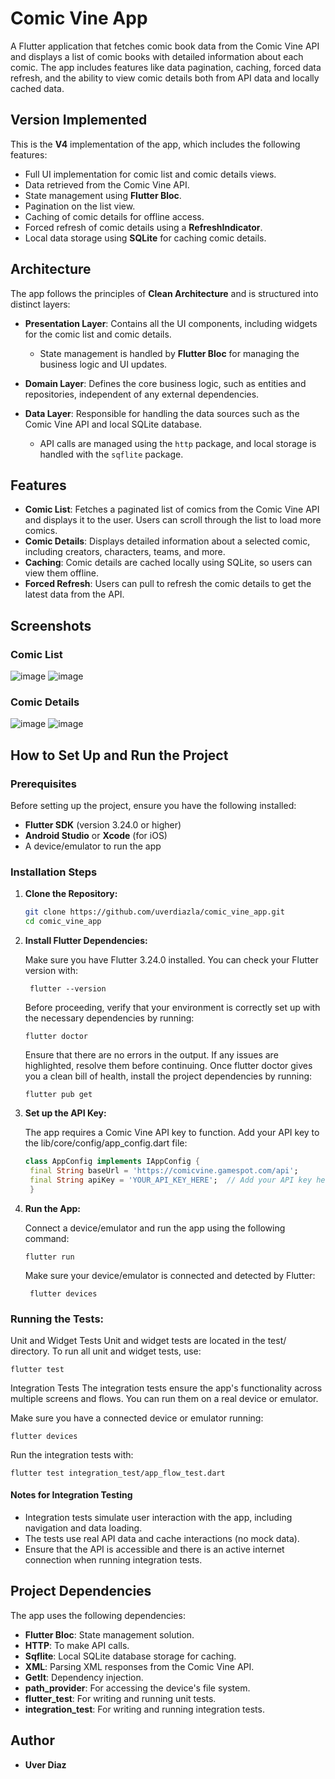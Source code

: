 # Comic Vine App

A Flutter application that fetches comic book data from the Comic Vine API and displays a list of comic books with detailed information about each comic. The app includes features like data pagination, caching, forced data refresh, and the ability to view comic details both from API data and locally cached data.

## Version Implemented

This is the **V4** implementation of the app, which includes the following features:

- Full UI implementation for comic list and comic details views.
- Data retrieved from the Comic Vine API.
- State management using **Flutter Bloc**.
- Pagination on the list view.
- Caching of comic details for offline access.
- Forced refresh of comic details using a **RefreshIndicator**.
- Local data storage using **SQLite** for caching comic details.

## Architecture

The app follows the principles of **Clean Architecture** and is structured into distinct layers:

- **Presentation Layer**: Contains all the UI components, including widgets for the comic list and comic details.
    - State management is handled by **Flutter Bloc** for managing the business logic and UI updates.

- **Domain Layer**: Defines the core business logic, such as entities and repositories, independent of any external dependencies.

- **Data Layer**: Responsible for handling the data sources such as the Comic Vine API and local SQLite database.
    - API calls are managed using the `http` package, and local storage is handled with the `sqflite` package.

## Features

- **Comic List**: Fetches a paginated list of comics from the Comic Vine API and displays it to the user. Users can scroll through the list to load more comics.
- **Comic Details**: Displays detailed information about a selected comic, including creators, characters, teams, and more.
- **Caching**: Comic details are cached locally using SQLite, so users can view them offline.
- **Forced Refresh**: Users can pull to refresh the comic details to get the latest data from the API.

## Screenshots

### Comic List
![image](https://github.com/user-attachments/assets/184e626a-7078-4180-93bd-2cbbb1b26403)
![image](https://github.com/user-attachments/assets/2c763aa6-35c3-45d0-8989-a15fa9ada859)

### Comic Details

![image](https://github.com/user-attachments/assets/1a006296-f32e-47b4-82a0-31790b509358)
![image](https://github.com/user-attachments/assets/a92fe72c-142e-46ae-8027-e99619afa19f)



## How to Set Up and Run the Project

### Prerequisites

Before setting up the project, ensure you have the following installed:

- **Flutter SDK** (version 3.24.0 or higher)
- **Android Studio** or **Xcode** (for iOS)
- A device/emulator to run the app

### Installation Steps

1. **Clone the Repository:**

   ```bash
   git clone https://github.com/uverdiazla/comic_vine_app.git
   cd comic_vine_app

2. **Install Flutter Dependencies:** 

   Make sure you have Flutter 3.24.0 installed. You can check your Flutter version with:

        flutter --version
   
   Before proceeding, verify that your environment is correctly set up with the necessary dependencies by running:

       flutter doctor

   Ensure that there are no errors in the output. If any issues are highlighted, resolve them before continuing. Once flutter doctor gives you a clean bill of health, install the project dependencies by running:

       flutter pub get

4. **Set up the API Key:**

   The app requires a Comic Vine API key to function. Add your API key to the lib/core/config/app_config.dart file:

   ```dart
   class AppConfig implements IAppConfig {
    final String baseUrl = 'https://comicvine.gamespot.com/api';
    final String apiKey = 'YOUR_API_KEY_HERE';  // Add your API key here
    }
5. **Run the App:**

   Connect a device/emulator and run the app using the following command:

       flutter run

   Make sure your device/emulator is connected and detected by Flutter:

        flutter devices

### Running the Tests:

Unit and Widget Tests
Unit and widget tests are located in the test/ directory. To run all unit and widget tests, use:

    flutter test

Integration Tests
The integration tests ensure the app's functionality across multiple screens and flows. You can run them on a real device or emulator.

Make sure you have a connected device or emulator running:

    flutter devices

Run the integration tests with:

    
    flutter test integration_test/app_flow_test.dart

#### Notes for Integration Testing

- Integration tests simulate user interaction with the app, including navigation and data loading.
- The tests use real API data and cache interactions (no mock data).
- Ensure that the API is accessible and there is an active internet connection when running integration tests.

## Project Dependencies

The app uses the following dependencies:

- **Flutter Bloc**: State management solution.
- **HTTP**: To make API calls.
- **Sqflite**: Local SQLite database storage for caching.
- **XML**: Parsing XML responses from the Comic Vine API.
- **GetIt**: Dependency injection.
- **path_provider**: For accessing the device's file system.
- **flutter_test**: For writing and running unit tests.
- **integration_test**: For writing and running integration tests.

## Author

- **Uver Diaz**
